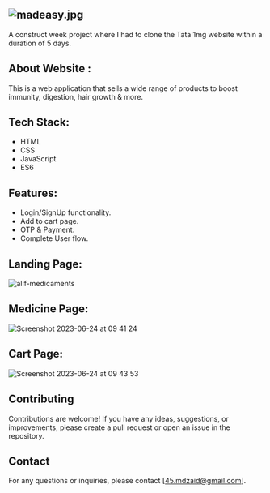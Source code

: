 ## ![madeasy.jpg](https://github.com/Mdzaidsiddique/Alif-Medicaments-Tata-1mg-Clone-/assets/87862008/e3c96a44-c0b9-43c9-a3ad-d2205d2b9220)

A construct week project where I had to clone the Tata 1mg website within a duration of 5 days.

## About Website :

This is a web application that sells a wide range of products to boost immunity, digestion, hair growth & more.

## Tech Stack:

- HTML
- CSS
- JavaScript
- ES6

## Features:

- Login/SignUp functionality.
- Add to cart page.
- OTP & Payment.
- Complete User flow.
  
## Landing Page: 

![alif-medicaments](https://github.com/Mdzaidsiddique/Alif-Medicaments-Tata-1mg-Clone-/assets/87862008/397de397-73bc-4915-8661-a778dc8c02e1)

## Medicine Page:
![Screenshot 2023-06-24 at 09 41 24](https://github.com/Mdzaidsiddique/Alif-Medicaments-Tata-1mg-Clone-/assets/87862008/18f979eb-729d-4158-8098-b526cf556621)

## Cart Page:
![Screenshot 2023-06-24 at 09 43 53](https://github.com/Mdzaidsiddique/Alif-Medicaments-Tata-1mg-Clone-/assets/87862008/8828a99a-b956-4c9a-a04d-aa9a5289d8a3)

## Contributing

Contributions are welcome! If you have any ideas, suggestions, or improvements, please create a pull request or open an issue in the repository.

## Contact

For any questions or inquiries, please contact [45.mdzaid@gmail.com].
